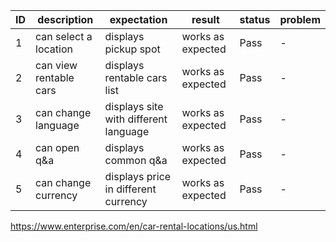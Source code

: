 | ID  | description                                            | expectation                                    | result                | status | problem          |
|-----|--------------------------------------------------------|------------------------------------------------|-----------------------|--------|------------------|
| 1   | can select a location                                  | displays pickup spot                           | works as expected     | Pass   | -                |
| 2   | can view rentable cars                                 | displays rentable cars list                    | works as expected     | Pass   | -                |
| 3   | can change language                                    | displays site with different language          | works as expected     | Pass   | -                |
| 4   | can open q&a                                           | displays common q&a                            | works as expected     | Pass   | -                |
| 5   | can change currency                                    | displays price in different currency           | works as expected     | Pass   | -                |

https://www.enterprise.com/en/car-rental-locations/us.html
